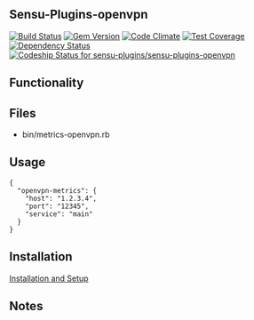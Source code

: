 ## Sensu-Plugins-openvpn

[ ![Build Status](https://travis-ci.org/sensu-plugins/sensu-plugins-openvpn.svg?branch=master)](https://travis-ci.org/sensu-plugins/sensu-plugins-openvpn)
[![Gem Version](https://badge.fury.io/rb/sensu-plugins-openvpn.svg)](http://badge.fury.io/rb/sensu-plugins-openvpn)
[![Code Climate](https://codeclimate.com/github/sensu-plugins/sensu-plugins-openvpn/badges/gpa.svg)](https://codeclimate.com/github/sensu-plugins/sensu-plugins-openvpn)
[![Test Coverage](https://codeclimate.com/github/sensu-plugins/sensu-plugins-openvpn/badges/coverage.svg)](https://codeclimate.com/github/sensu-plugins/sensu-plugins-openvpn)
[![Dependency Status](https://gemnasium.com/sensu-plugins/sensu-plugins-openvpn.svg)](https://gemnasium.com/sensu-plugins/sensu-plugins-openvpn)
[ ![Codeship Status for sensu-plugins/sensu-plugins-openvpn](https://codeship.com/projects/d85b26c0-e94a-0132-bf5e-5a3dd864e215/status?branch=master)](https://codeship.com/projects/82933)

## Functionality

## Files
 * bin/metrics-openvpn.rb

## Usage

```
{
  "openvpn-metrics": {
    "host": "1.2.3.4",
    "port": "12345",
    "service": "main"
  }
}
```

## Installation

[Installation and Setup](https://github.com/sensu-plugins/documentation/blob/master/user_docs/installation_instructions.md)

## Notes

